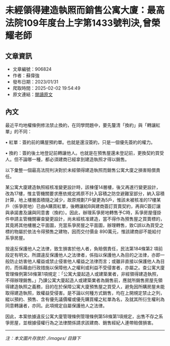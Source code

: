 # 未經領得建造執照而銷售公寓大廈：最高法院109年度台上字第1433號判決,曾榮耀老師

## 文章資訊
- 文章編號：906824
- 作者：蘇偉強
- 發布日期：2023/01/31
- 爬取時間：2025-02-02 19:54:49
- 原文連結：[閱讀原文](https://real-estate.get.com.tw/Columns/detail.aspx?no=906824)

## 內文
最近平均地權條例修法禁止換約，在同學問題中，要先釐清「換約」與「轉讓紅單」的不同：

• 紅單：簽約前的購屋預約單。也就是還沒簽約，只是一個優先簽約的權力。

• 換約：簽約後土地登記前轉讓他人。也就是在預售屋還未登記前，更換契約買受人。但不論哪一種，都必須建商已經拿到建造執照才得以銷售。

以下彙整一個最高法院判決對於未經領得建造執照而銷售公寓大廈之損害賠償責任。

某公寓大廈建造執照經核准變更設計時，該棟僅14層樓，後又再進行變更設計，改為17樓，惟主管機關要求應依規定將原不計入容積之防空避難室部分，納入容積計算，地上樓層面積隨之減少，故原規劃7戶變更為5戶，惟該未被核准的17樓某戶（係爭房地）已由A購買紅單，後轉讓給B與建商簽訂買賣契約，再與C簽訂讓與承諾書及讓與同意書（換約）。因此，辦理系爭房地轉售予C時，系爭房屋僅掛件申請主管機關審查變更設計，尚未經核准建造，當不得作為預售屋之買賣標的，其竟將其他樓層之平面圖，充當系爭房屋之平面圖，辦理轉售，致C誤以為買受之標的物屬於依法令得預售之建物，因而交付價金 890萬元，惟該建商卻不能給付系爭房屋。

按違反保護他人之法律，致生損害於他人者，負賠償責任，民法第184條第2 項前段定有明文。所謂違反保護他人之法律者，係指以保護他人為目的之法律，亦即一般防止妨害他人權益或禁止侵害他人權益之法律而言；或雖非直接以保護他人為目的，而係藉由行政措施以保障他人之權利或利益不受侵害者，亦屬之。查公寓大廈管理條例第58條第1項規定：「公寓大廈起造人或建築業者，非經領得建造執照，不得辦理銷售。」乃課公寓大廈起造人或建築業者為銷售前，應就所銷售房屋先領得建造執照之義務，目的在於保障公寓大廈預售屋之買受人，避免因所購房屋未能取得建造執照，致權益受侵害。是不論以何種方式銷售，均在上開規定禁止之列，縱以預約、預售、含有優先議價權或優先購買權之紅單為名，及就其所衍生權利為同意轉讓者，亦同。此項規定自屬保護他人之法律。

因此，本案依據違反公寓大廈管理條例管理條例第58條第1項規定，出售不存之系爭房屋，並根據侵權行為之法律關係請求該建商、銷售經紀人連帶賠償損害。

---
*注：本文圖片存放於 ./images/ 目錄下*
